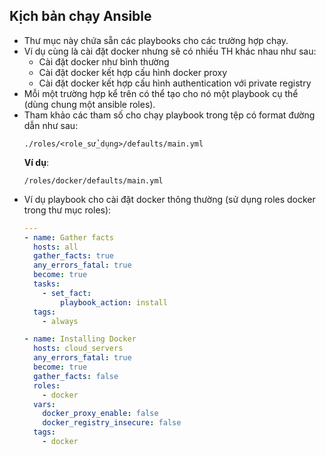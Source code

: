 Kịch bản chạy Ansible
---
- Thư mục này chứa sẵn các playbooks cho các trường hợp chạy.
- Ví dụ cùng là cài đặt docker nhưng sẽ có nhiều TH khác nhau như sau:
    - Cài đặt docker như bình thường
    - Cài đặt docker kết hợp cấu hình docker proxy
    - Cài đặt docker kết hợp cấu hình authentication với private registry  
- Mỗi một trường hợp kể trên có thể tạo cho nó một playbook cụ thể (dùng chung một ansible roles).
- Tham khảo các tham số cho chạy playbook trong tệp có format đường dẫn như sau:
    ```text
    ./roles/<role_sử_dụng>/defaults/main.yml
    ```
  **Ví dụ**:
    ```text
    /roles/docker/defaults/main.yml
    ```
- Ví dụ playbook cho cài đặt docker thông thường (sử dụng roles docker trong thư mục roles):
    ```yaml
    ---
    - name: Gather facts
      hosts: all
      gather_facts: true
      any_errors_fatal: true
      become: true
      tasks:
        - set_fact:
            playbook_action: install
      tags:
        - always
    
    - name: Installing Docker
      hosts: cloud_servers
      any_errors_fatal: true
      become: true
      gather_facts: false
      roles:
        - docker
      vars:
        docker_proxy_enable: false
        docker_registry_insecure: false
      tags:
        - docker
    ```